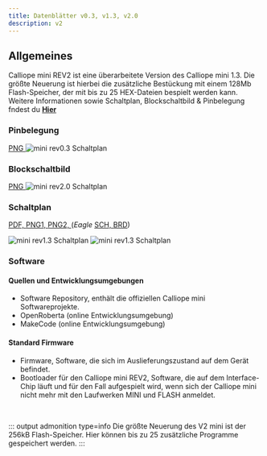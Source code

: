```yaml
---
title: Datenblätter v0.3, v1.3, v2.0
description: v2
---
```


<script>
import MiniRevSchaltplanPNG1 from '$img/datenblaetter/Calliope mini rev2.0_schaltplan1.png';
import MiniRevSchaltplanPNG2 from '$img/datenblaetter/Calliope mini rev2.0-2_schaltplan2.png';
import MiniRevBlock from '$img/datenblaetter/Calliope-mini-v2.0_Blockschaltbild-01.png';
import MiniRevPins from '$img/datenblaetter/Calliope_mini_2.0_pinout_fin.jpg';
</script> 

## Allgemeines

Calliope mini REV2 ist eine überarbeitete Version des Calliope mini 1.3. Die größte Neuerung ist hierbei die zusätzliche Bestückung mit einem 128Mb Flash-Speicher, der mit bis zu 25 HEX-Dateien bespielt werden kann.  
Weitere Informationen sowie Schaltplan, Blockschaltbild & Pinbelegung fndest du **[Hier](https://calliope-mini.github.io/v20/)** 


[comment]: <> (Warum 8 - 11 IO Pins? Ich zähle mehr, was heißt je nach Softwarkonfiguration? )
[comment]: <> (Ich würde die seriellen Schnittstellen und Protokolle extra behandeln als neuen Unterpunkt)

### Pinbelegung

<a href={MiniRevPins} target="_blank">PNG <a>
<img src={MiniRevPins} alt="mini rev0.3 Schaltplan" />

### Blockschaltbild

<a href={MiniRevBlock} target="_blank">PNG <a>
<img src={MiniRevBlock} alt="mini rev2.0 Schaltplan" />

### Schaltplan

<a href="/datenblaetter/Calliope mini rev2.0_schaltplan.pdf" target="_blank">PDF, <a> 
<a href={MiniRevSchaltplanPNG1} target="_blank">PNG1, <a>
<a href={MiniRevSchaltplanPNG2} target="_blank">PNG2, <a>
(*Eagle* 
<a href="/datenblaetter/Calliope mini rev2.0_schaltplan.sch" download target="_blank">SCH, <a>
<a href="/datenblaetter/Calliope mini rev2.0_schaltplan.brd" download target="_blank">BRD<a>)

<img src={MiniRevSchaltplanPNG1} alt="mini rev1.3 Schaltplan" />
<img src={MiniRevSchaltplanPNG2} alt="mini rev1.3 Schaltplan" />



### Software
  
#### Quellen und Entwicklungsumgebungen

- Software Repository, enthält die offiziellen Calliope mini Softwareprojekte.
- OpenRoberta (online Entwicklungsumgebung)
- MakeCode (online Entwicklungsumgebung)

#### Standard Firmware

- Firmware, Software, die sich im Auslieferungszustand auf dem Gerät befindet.
- Bootloader für den Calliope mini REV2, Software, die auf dem Interface-Chip läuft und für den Fall aufgespielt wird, wenn sich der Calliope mini nicht mehr mit den Laufwerken MINI und FLASH anmeldet. 

<br>

::: output admonition type=info
Die größte Neuerung des V2 mini ist der 256kB Flash-Speicher. Hier können bis zu 25 zusätzliche Programme gespeichert werden.
:::
